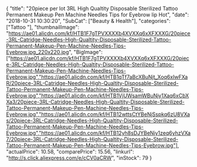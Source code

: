{
	"title": "20piece per lot 3RL High Qualtity Disposable Sterilized Tattoo Permanent Makeup Pen Machine Needles Tips for Eyebrow lip Hot",
	"date": "2018-10-31 10:30:20",
	"SubCat": ["Beauty & Health"],
	"categories": ["Tattoo "],
	"thumbnailImage": "https://ae01.alicdn.com/kf/HTB1F7gTPVXXXXb4XVXXq6xXFXXXG/20piece-3RL-Catridge-Needles-High-Qualtity-Disposable-Sterilized-Tattoo-Permanent-Makeup-Pen-Machine-Needles-Tips-Eyebrow.jpg_220x220.jpg",
	"BigImage": ["https://ae01.alicdn.com/kf/HTB1F7gTPVXXXXb4XVXXq6xXFXXXG/20piece-3RL-Catridge-Needles-High-Qualtity-Disposable-Sterilized-Tattoo-Permanent-Makeup-Pen-Machine-Needles-Tips-Eyebrow.jpg","https://ae01.alicdn.com/kf/HTB1qTf7aBcXBuNjt_Xoq6xIwFXaR/20piece-3RL-Catridge-Needles-High-Qualtity-Disposable-Sterilized-Tattoo-Permanent-Makeup-Pen-Machine-Needles-Tips-Eyebrow.jpg","https://ae01.alicdn.com/kf/HTB1VjUWsamWBuNjy1Xaq6xCbXXa3/20piece-3RL-Catridge-Needles-High-Qualtity-Disposable-Sterilized-Tattoo-Permanent-Makeup-Pen-Machine-Needles-Tips-Eyebrow.jpg","https://ae01.alicdn.com/kf/HTB12wttsCtYBeNjSspkq6zU8VXas/20piece-3RL-Catridge-Needles-High-Qualtity-Disposable-Sterilized-Tattoo-Permanent-Makeup-Pen-Machine-Needles-Tips-Eyebrow.jpg","https://ae01.alicdn.com/kf/HTB12yh8sDJYBeNjy1zeq6yhzVXa7/20piece-3RL-Catridge-Needles-High-Qualtity-Disposable-Sterilized-Tattoo-Permanent-Makeup-Pen-Machine-Needles-Tips-Eyebrow.jpg"],
	"actualPrice": 10.58,
	"comparePrice": 15.56,
	"linkurl": "http://s.click.aliexpress.com/e/cCV0aCRW",
	"inStock": 79
}

